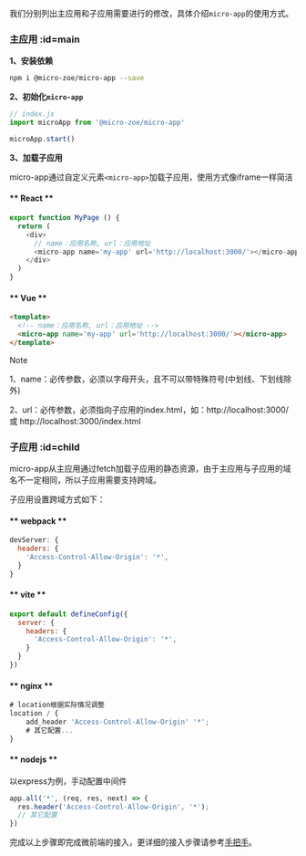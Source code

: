 我们分别列出主应用和子应用需要进行的修改，具体介绍`micro-app`的使用方式。

### 主应用 :id=main

**1、安装依赖**
```bash
npm i @micro-zoe/micro-app --save
```

**2、初始化`micro-app`**
```js
// index.js
import microApp from '@micro-zoe/micro-app'

microApp.start()
```

**3、加载子应用**

micro-app通过自定义元素`<micro-app>`加载子应用，使用方式像iframe一样简洁

<!-- tabs:start -->
#### ** React **
```js
export function MyPage () {
  return (
    <div>
      // name：应用名称, url：应用地址
      <micro-app name='my-app' url='http://localhost:3000/'></micro-app>
    </div>
  )
}
```

#### ** Vue **
```html
<template>
  <!-- name：应用名称, url：应用地址 -->
  <micro-app name='my-app' url='http://localhost:3000/'></micro-app>
</template>
```
<!-- tabs:end -->

> [!NOTE]
> 1、name：必传参数，必须以字母开头，且不可以带特殊符号(中划线、下划线除外)
>
> 2、url：必传参数，必须指向子应用的index.html，如：http://localhost:3000/ 或 http://localhost:3000/index.html


### 子应用 :id=child

micro-app从主应用通过fetch加载子应用的静态资源，由于主应用与子应用的域名不一定相同，所以子应用需要支持跨域。

子应用设置跨域方式如下：

<!-- tabs:start -->
#### ** webpack **
```js
devServer: {
  headers: {
    'Access-Control-Allow-Origin': '*',
  }
}
```

#### ** vite **
```js
export default defineConfig({
  server: {
    headers: {
      'Access-Control-Allow-Origin': '*',
    }
  }
})
```

#### ** nginx **
```js
# location根据实际情况调整
location / {
    add_header 'Access-Control-Allow-Origin' '*';
    # 其它配置...
}
```

#### ** nodejs **
以express为例，手动配置中间件
```js
app.all('*', (req, res, next) => {
  res.header('Access-Control-Allow-Origin', '*');
  // 其它配置
})
```
<!-- tabs:end -->


完成以上步骤即完成微前端的接入，更详细的接入步骤请参考[手把手](/zh-cn/framework/introduce)。
